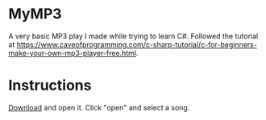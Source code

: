 # MyMP3
A very basic MP3 play I made while trying to learn C#. 
Followed the tutorial at https://www.caveofprogramming.com/c-sharp-tutorial/c-for-beginners-make-your-own-mp3-player-free.html.

# Instructions
[Download](https://www.dropbox.com/s/kk5vcjro6b6yfe7/MyMP3.application?dl=0) and open it.
Click "open" and select a song.
